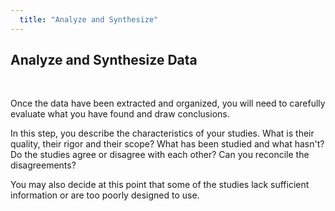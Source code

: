 ```yaml
---
  title: "Analyze and Synthesize"
---
```


##  Analyze and Synthesize Data

<br>

Once the data have been extracted and organized, you will need to carefully evaluate what you have found and draw conclusions.  

In this step, you describe the characteristics of your studies. What is their quality, their rigor and their scope? What has been studied and what hasn't? Do the studies agree or disagree with each other? Can you reconcile the disagreements? 


You may also decide at this point that some of the studies lack sufficient information or are too poorly designed to use. 
